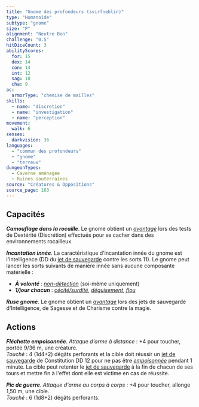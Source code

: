 ```yaml
---
title: "Gnome des profondeurs (svirfneblin)"
type: "Humanoïde"
subtype: "gnome"
size: "P"
alignment: "Neutre Bon"
challenge: "0.5"
hitDiceCount: 3
abilityScores:
  for: 15
  dex: 14
  con: 14
  int: 12
  sag: 10
  cha: 9
ac:
  armorType: "chemise de mailles"
skills:
  - name: "discretion"
  - name: "investigation"
  - name: "perception"
movement:
  walk: 6
senses:
  darkvision: 36
languages:
  - "commun des profondeurs"
  - "gnome"
  - "terreux"
dungeonTypes:
  - Caverne aménagée
  - Ruines souterraines
source: "Créatures & Oppositions"
source_page: 163
---
```

## Capacités
_**Camouflage dans la rocaille**_. Le gnome obtient un [_avantage_](/utiliser-les-caracteristiques/#avantage-et-desavantage) lors des tests de Dextérité (Discrétion) effectués pour se cacher dans des environnements rocailleux.

_**Incantation innée**_. La caractéristique d'incantation innée du gnome est l'Intelligence (DD du [jet de sauvegarde](/utiliser-les-caracteristiques/#jets-de-sauvegarde) contre les sorts 11). Le gnome peut lancer les sorts suivants de manière innée sans aucune composante matérielle :
* _**À volonté**_ : [_non-détection_](/grimoire/non-detection/) (soi-même uniquement)
* _**1/jour chacun**_ : [_cécité/surdité_](/grimoire/cecite-surdite/), [_déguisement_](/grimoire/deguisement/), [_flou_](/grimoire/flou/)

_**Ruse gnome**_. Le gnome obtient un [_avantage_](/utiliser-les-caracteristiques/#avantage-et-desavantage) lors des jets de sauvegarde d'Intelligence, de Sagesse et de Charisme contre la magie.

## Actions
_**Fléchette empoisonnée**_. _Attaque d'arme à distance_ : +4 pour toucher, portée 9/36 m, une créature.  
_Touché_ : 4 (1d4+2) dégâts perforants et la cible doit réussir un [jet de sauvegarde](/utiliser-les-caracteristiques/#jets-de-sauvegarde) de Constitution DD 12 pour ne pas être [_empoisonnée_](/gerer-la-sante-du-personnage/#empoisonne) pendant 1 minute. La cible peut retenter le [jet de sauvegarde](/utiliser-les-caracteristiques/#jets-de-sauvegarde) à la fin de chacun de ses tours et mettre fin à l'effet dont elle est victime en cas de réussite.

_**Pic de guerre**_. _Attaque d'arme au corps à corps_ : +4 pour toucher, allonge 1,50 m, une cible.  
_Touché_ : 6 (1d8+2) dégâts perforants.
